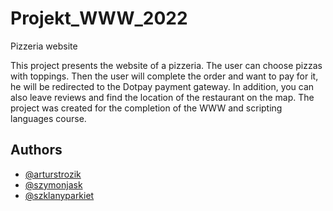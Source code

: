 # Projekt_WWW_2022
Pizzeria website

This project presents the website of a pizzeria. The user can choose pizzas with toppings. Then the user will complete the order and want to pay for it, he will be redirected to the Dotpay payment gateway. In addition, you can also leave reviews and find the location of the restaurant on the map. The project was created for the completion of the WWW and scripting languages course.

## Authors

- [@arturstrozik](https://github.com/arturstrozik)
- [@szymonjask](https://github.com/szymonjask)
- [@szklanyparkiet](https://github.com/szklanyparkiet)
